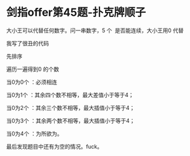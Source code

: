 # 剑指offer第45题-扑克牌顺子

大小王可以代替任何数字。问一串数字，5 个  是否能连续，大小王用0 代替

我写了很丑的代码

先排序

遍历一遍得到0 的个数

当0为0个 ：必须相连

当0为1个 ：其余四个数不相等，最大差值小于等于4；

当0为2个 ：其余三个数不相等，最大插值小于等于4；

当0为3个 ：其余两个数不相等，最大插值小于等于4；

当0为4个 ：为所欲为。

最后发现题目中还有为空的情况。fuck。
